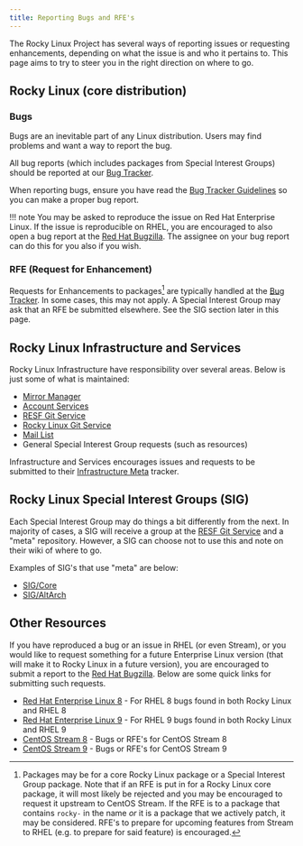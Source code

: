```yaml
---
title: Reporting Bugs and RFE's
---
```


The Rocky Linux Project has several ways of reporting issues or requesting enhancements, depending on what the issue is and who it pertains to. This page aims to try to steer you in the right direction on where to go.

## Rocky Linux (core distribution)

### Bugs

Bugs are an inevitable part of any Linux distribution. Users may find problems and want a way to report the bug.

All bug reports (which includes packages from Special Interest Groups) should be reported at our [Bug Tracker](https://bugs.rockylinux.org).

When reporting bugs, ensure you have read the [Bug Tracker Guidelines](../guidelines/bug_tracker_guidelines.md) so you can make a proper bug report.

!!! note
    You may be asked to reproduce the issue on Red Hat Enterprise Linux. If the issue is reproducible on RHEL, you are encouraged to also open a bug report at the [Red Hat Bugzilla](https://bugzilla.redhat.com). The assignee on your bug report can do this for you also if you wish.

### RFE (Request for Enhancement)

Requests for Enhancements to packages[^1] are typically handled at the [Bug Tracker](https://bugs.rockylinux.org). In some cases, this may not apply. A Special Interest Group may ask that an RFE be submitted elsewhere. See the SIG section later in this page.

## Rocky Linux Infrastructure and Services

Rocky Linux Infrastructure have responsibility over several areas. Below is just some of what is maintained:

* [Mirror Manager](https://mirrors.rockylinux.org)
* [Account Services](https://accounts.rockylinux.org)
* [RESF Git Service](https://git.resf.org)
* [Rocky Linux Git Service](https://git.rockylinux.org)
* [Mail List](https://lists.resf.org)
* General Special Interest Group requests (such as resources)

Infrastructure and Services encourages issues and requests to be submitted to their [Infrastructure Meta](https://git.resf.org/infrastructure/meta/issues) tracker.

## Rocky Linux Special Interest Groups (SIG)

Each Special Interest Group may do things a bit differently from the next. In majority of cases, a SIG will receive a group at the [RESF Git Service](https://git.resf.org) and a "meta" repository. However, a SIG can choose not to use this and note on their wiki of where to go.

Examples of SIG's that use "meta" are below:

* [SIG/Core](https://git.resf.org/sig_core/meta/issues)
* [SIG/AltArch](https://git.resf.org/sig_altarch/meta/issues)

## Other Resources

If you have reproduced a bug or an issue in RHEL (or even Stream), or you would like to request something for a future Enterprise Linux version (that will make it to Rocky Linux in a future version), you are encouraged to submit a report to the [Red Hat Bugzilla](https://bugzilla.redhat.com). Below are some quick links for submitting such requests.

* [Red Hat Enterprise Linux 8](https://bugzilla.redhat.com/enter_bug.cgi?product=Red%20Hat%20Enterprise%20Linux%208) - For RHEL 8 bugs found in both Rocky Linux and RHEL 8
* [Red Hat Enterprise Linux 9](https://bugzilla.redhat.com/enter_bug.cgi?product=Red%20Hat%20Enterprise%20Linux%209) - For RHEL 9 bugs found in both Rocky Linux and RHEL 9
* [CentOS Stream 8](https://bugzilla.redhat.com/enter_bug.cgi?product=Red%20Hat%20Enterprise%20Linux%208&version=CentOS%20Stream) - Bugs or RFE's for CentOS Stream 8
* [CentOS Stream 9](https://bugzilla.redhat.com/enter_bug.cgi?product=Red%20Hat%20Enterprise%20Linux%209&version=CentOS%20Stream) - Bugs or RFE's for CentOS Stream 9

[^1]: Packages may be for a core Rocky Linux package or a Special Interest Group package. Note that if an RFE is put in for a Rocky Linux core package, it will most likely be rejected and you may be encouraged to request it upstream to CentOS Stream. If the RFE is to a package that contains `rocky-` in the name *or* it is a package that we actively patch, it may be considered. RFE's to prepare for upcoming features from Stream to RHEL (e.g. to prepare for said feature) is encouraged.
